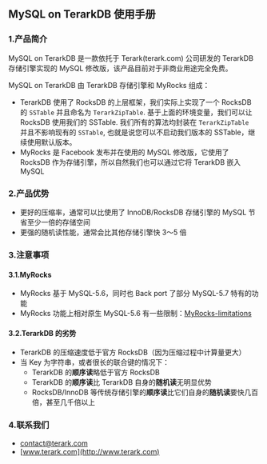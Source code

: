 ## MySQL on TerarkDB 使用手册

### 1.产品简介

MySQL on TerarkDB 是一款依托于 Terark(terark.com) 公司研发的 TerarkDB 存储引擎实现的 MySQL 修改版，该产品目前对于非商业用途完全免费。

MySQL on TerarkDB 由 TerarkDB 存储引擎和 MyRocks 组成：

- TerarkDB 使用了 RocksDB 的上层框架，我们实际上实现了一个 RocksDB 的 `SSTable` 并且命名为 `TerarkZipTable`. 基于上面的环境变量，我们可以让 RocksDB 使用我们的 SSTable. 我们所有的算法均封装在 `TerarkZipTable ` 并且不影响现有的 `SSTable`, 也就是说您可以不启动我们版本的 SSTable，继续使用默认版本。
- MyRocks 是 Facebook 发布并在使用的 MySQL 修改版，它使用了 RocksDB 作为存储引擎，所以自然我们也可以通过它将 TerarkDB 嵌入 MySQL

### 2.产品优势
- 更好的压缩率，通常可以比使用了 InnoDB/RocksDB 存储引擎的 MySQL 节省至少一倍的存储空间
- 更强的随机读性能，通常会比其他存储引擎快 3～5 倍


### 3.注意事项
#### 3.1.MyRocks
- MyRocks 基于 MySQL-5.6，同时也 Back port 了部分 MySQL-5.7 特有的功能
- MyRocks 功能上相对原生 MySQL-5.6 有一些限制：[MyRocks-limitations](https://github.com/facebook/mysql-5.6/wiki/MyRocks-limitations)

#### 3.2.TerarkDB 的劣势
- TerarkDB 的压缩速度低于官方 RocksDB（因为压缩过程中计算量更大）
- 当 Key 为字符串，或者很长的联合键的情况下：
  - TerarkDB 的**顺序读**略低于官方 RocksDB
  - TerarkDB 的**顺序读**比 TerarkDB 自身的**随机读**无明显优势
  - RocksDB/InnoDB 等传统存储引擎的**顺序读**比它们自身的**随机读**要快几百倍，甚至几千倍以上

### 4.联系我们
- contact@terark.com
- [www.terark.com](http://www.terark.com)
